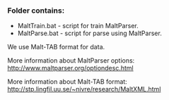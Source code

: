 ### Folder contains: ###
* MaltTrain.bat - script for train MaltParser.
* MaltParse.bat - script for parse using MaltParser.

We use Malt-TAB format for data.

More information about MaltParser options: http://www.maltparser.org/optiondesc.html

More information about Malt-TAB format: http://stp.lingfil.uu.se/~nivre/research/MaltXML.html
